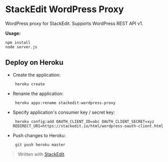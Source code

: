 StackEdit WordPress Proxy
=========================

WordPress proxy for StackEdit. Supports WordPress REST API v1.

**Usage:**

	npm install
	node server.js


Deploy on Heroku
----------------

 - Create the application:

		heroku create

 - Rename the application:

		heroku apps:rename stackedit-wordpress-proxy

 - Specify application's consumer key / secret key:

		heroku config:add OAUTH_CLIENT_ID=abc OAUTH_CLIENT_SECRET=xyz REDIRECT_URI=https://stackedit.io/html/wordpress-oauth-client.html

 - Push changes to Heroku:

		git push heroku master


> Written with [StackEdit](http://benweet.github.io/stackedit/).